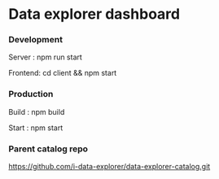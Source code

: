 # Data explorer dashboard

### Development

Server : npm run start

Frontend:  cd client && npm start


### Production

Build : npm build

Start : npm start

### Parent catalog repo
https://github.com/i-data-explorer/data-explorer-catalog.git
